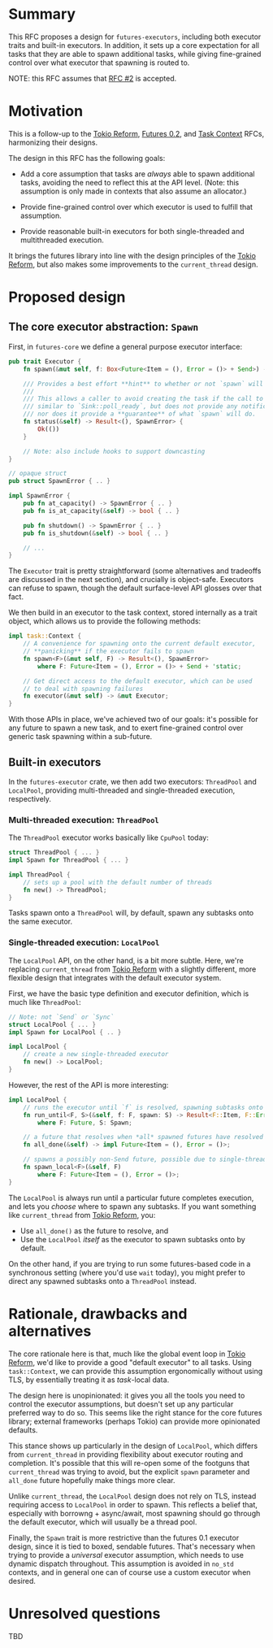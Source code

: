 # Summary
[summary]: #summary

This RFC proposes a design for `futures-executors`, including both executor
traits and built-in executors. In addition, it sets up a core expectation for all
tasks that they are able to spawn additional tasks, while giving fine-grained
control over what executor that spawning is routed to.

NOTE: this RFC assumes that [RFC #2] is accepted.

[RFC #2]: https://github.com/rust-lang-nursery/futures-rfcs/pull/2

# Motivation
[motivation]: #motivation

This is a follow-up to the [Tokio Reform], [Futures 0.2], and [Task Context]
RFCs, harmonizing their designs.

[Tokio Reform]: https://github.com/tokio-rs/tokio-rfcs/pull/3
[Futures 0.2]: https://github.com/rust-lang-nursery/futures-rfcs/pull/1
[Task Context]: https://github.com/rust-lang-nursery/futures-rfcs/pull/2

The design in this RFC has the following goals:

- Add a core assumption that tasks are *always* able to spawn additional tasks,
  avoiding the need to reflect this at the API level. (Note: this assumption is
  only made in contexts that also assume an allocator.)

- Provide fine-grained control over which executor is used to fulfill that assumption.

- Provide reasonable built-in executors for both single-threaded and
  multithreaded execution.

It brings the futures library into line with the design principles of the [Tokio
Reform], but also makes some improvements to the `current_thread` design.

# Proposed design

## The core executor abstraction: `Spawn`

First, in `futures-core` we define a general purpose executor interface:

```rust
pub trait Executor {
    fn spawn(&mut self, f: Box<Future<Item = (), Error = ()> + Send>) -> Result<(), SpawnError>;

    /// Provides a best effort **hint** to whether or not `spawn` will succeed.
    ///
    /// This allows a caller to avoid creating the task if the call to `spawn` will fail. This is
    /// similar to `Sink::poll_ready`, but does not provide any notification when the state changes
    /// nor does it provide a **guarantee** of what `spawn` will do.
    fn status(&self) -> Result<(), SpawnError> {
        Ok(())
    }

    // Note: also include hooks to support downcasting
}

// opaque struct
pub struct SpawnError { .. }

impl SpawnError {
    pub fn at_capacity() -> SpawnError { .. }
    pub fn is_at_capacity(&self) -> bool { .. }

    pub fn shutdown() -> SpawnError { .. }
    pub fn is_shutdown(&self) -> bool { .. }

    // ...
}
```

The `Executor` trait is pretty straightforward (some alternatives and tradeoffs
are discussed in the next section), and crucially is object-safe. Executors can
refuse to spawn, though the default surface-level API glosses over that fact.

We then build in an executor to the task context, stored internally as a trait
object, which allows us to provide the following methods:

```rust
impl task::Context {
    // A convenience for spawning onto the current default executor,
    // **panicking** if the executor fails to spawn
    fn spawn<F>(&mut self, F) -> Result<(), SpawnError>
        where F: Future<Item = (), Error = ()> + Send + 'static;

    // Get direct access to the default executor, which can be used
    // to deal with spawning failures
    fn executor(&mut self) -> &mut Executor;
}
```

With those APIs in place, we've achieved two of our goals: it's possible for any
future to spawn a new task, and to exert fine-grained control over generic task
spawning within a sub-future.

## Built-in executors

In the `futures-executor` crate, we then add two executors: `ThreadPool` and
`LocalPool`, providing multi-threaded and single-threaded execution,
respectively.

### Multi-threaded execution: `ThreadPool`

The `ThreadPool` executor works basically like `CpuPool` today:

```rust
struct ThreadPool { ... }
impl Spawn for ThreadPool { ... }

impl ThreadPool {
    // sets up a pool with the default number of threads
    fn new() -> ThreadPool;
}
```

Tasks spawn onto a `ThreadPool` will, by default, spawn any subtasks onto the
same executor.

### Single-threaded execution: `LocalPool`

The `LocalPool` API, on the other hand, is a bit more subtle. Here, we're
replacing `current_thread` from [Tokio Reform] with a slightly different, more
flexible design that integrates with the default executor system.

First, we have the basic type definition and executor definition, which is much
like `ThreadPool`:

```rust
// Note: not `Send` or `Sync`
struct LocalPool { ... }
impl Spawn for LocalPool { .. }

impl LocalPool {
    // create a new single-threaded executor
    fn new() -> LocalPool;
}
```

However, the rest of the API is more interesting:

```rust
impl LocalPool {
    // runs the executor until `f` is resolved, spawning subtasks onto `spawn`
    fn run_until<F, S>(&self, f: F, spawn: S) -> Result<F::Item, F::Error>
        where F: Future, S: Spawn;

    // a future that resolves when *all* spawned futures have resolved
    fn all_done(&self) -> impl Future<Item = (), Error = ()>;

    // spawns a possibly non-Send future, possible due to single-threaded execution.
    fn spawn_local<F>(&self, F)
        where F: Future<Item = (), Error = ()>;
}
```

The `LocalPool` is always run until a particular future completes execution, and
lets you *choose* where to spawn any subtasks. If you want something like
`current_thread` from [Tokio Reform], you:

- Use `all_done()` as the future to resolve, and
- Use the `LocalPool` *itself* as the executor to spawn subtasks onto by default.

On the other hand, if you are trying to run some futures-based code in a
synchronous setting (where you'd use `wait` today), you might prefer to direct
any spawned subtasks onto a `ThreadPool` instead.


# Rationale, drawbacks and alternatives
[alternatives]: #alternatives

The core rationale here is that, much like the global event loop in [Tokio
Reform], we'd like to provide a good "default executor" to all tasks. Using
`task::Context`, we can provide this assumption ergonomically without using TLS,
by essentially treating it as *task*-local data.

The design here is unopinionated: it gives you all the tools you need to control
the executor assumptions, but doesn't set up any particular preferred way to do
so. This seems like the right stance for the core futures library; external
frameworks (perhaps Tokio) can provide more opinionated defaults.

This stance shows up particularly in the design of `LocalPool`, which differs
from `current_thread` in providing flexibility about executor routing and
completion. It's possible that this will re-open some of the footguns that
`current_thread` was trying to avoid, but the explicit `spawn` parameter and
`all_done` future hopefully make things more clear.

Unlike `current_thread`, the `LocalPool` design does not rely on TLS, instead
requiring access to `LocalPool` in order to spawn. This reflects a belief that,
especially with borrowng + async/await, most spawning should go through the
default executor, which will usually be a thread pool.

Finally, the `Spawn` trait is more restrictive than the futures 0.1 executor
design, since it is tied to boxed, sendable futures. That's necessary when
trying to provide a *universal* executor assumption, which needs to use dynamic
dispatch throughout. This assumption is avoided in `no_std` contexts, and in
general one can of course use a custom executor when desired.

# Unresolved questions
[unresolved]: #unresolved-questions

TBD
